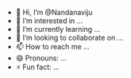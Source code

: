 - 👋 Hi, I’m @Nandanaviju
- 👀 I’m interested in ...
- 🌱 I’m currently learning ...
- 💞️ I’m looking to collaborate on ...
- 📫 How to reach me ...
- 😄 Pronouns: ...
- ⚡ Fun fact: ...

<!---
Nandanaviju/Nandanaviju is a ✨ special ✨ repository because its `README.md` (this file) appears on your GitHub profile.
You can click the Preview link to take a look at your changes.
--->

